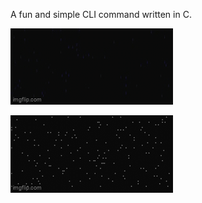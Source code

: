A fun and simple CLI command written in C.

![Blue rain particles travelling down the screen](https://github.com/LunarianLime/cRain/blob/master/assets/rain.gif)


![White snow particles floating down the screen](https://github.com/LunarianLime/cRain/blob/master/assets/snow.gif)
